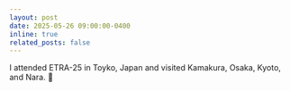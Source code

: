 ```yaml
---
layout: post
date: 2025-05-26 09:00:00-0400
inline: true
related_posts: false
---
```


I attended ETRA-25 in Toyko, Japan and visited Kamakura, Osaka, Kyoto, and Nara. :japan:

